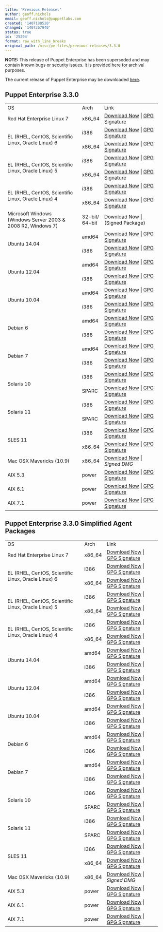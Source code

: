 ```yaml
---
title: 'Previous Release:'
author: geoff.nichols
email: geoff.nichols@puppetlabs.com
created: '1407188520'
changed: '1407367940'
status: true
id: '25294'
format: raw_with_line_breaks
original_path: /misc/pe-files/previous-releases/3.3.0
---
```

<p><b>NOTE:</b> This release of Puppet Enterprise has been superseded and may contain known bugs or security issues. It is provided here for archival purposes.
</p><p>The current release of Puppet Enterprise may be downloaded <a href="/misc/pe-files/">here</a>.

</p><h2 id="pe_330">Puppet Enterprise 3.3.0</h2>
<table>
<tbody>
<tr>
<td>OS</td>
<td>Arch</td>
<td>Link</td>
</tr>

<tr>
<td>Red Hat Enterprise Linux 7</td>
<td>x86_64</td>
<td><a href="http://pm.puppetlabs.com/puppet-enterprise/3.3.0/puppet-enterprise-3.3.0-el-7-x86_64.tar.gz">Download Now</a> | <a href="https://pm.puppetlabs.com/puppet-enterprise/3.3.0/puppet-enterprise-3.3.0-el-7-x86_64.tar.gz.asc">GPG Signature</a></td>
</tr>


<tr>
<td rowspan="2">EL (RHEL, CentOS, Scientific Linux, Oracle Linux) 6</td>
<td>i386</td>
<td><a href="http://pm.puppetlabs.com/puppet-enterprise/3.3.0/puppet-enterprise-3.3.0-el-6-i386.tar.gz">Download Now</a> | <a href="http://pm.puppetlabs.com/puppet-enterprise/3.3.0/puppet-enterprise-3.3.0-el-6-i386.tar.gz.asc">GPG Signature</a></td>
</tr>
<tr>
<td>x86_64</td>
<td><a href="http://pm.puppetlabs.com/puppet-enterprise/3.3.0/puppet-enterprise-3.3.0-el-6-x86_64.tar.gz">Download Now</a> | <a href="http://pm.puppetlabs.com/puppet-enterprise/3.3.0/puppet-enterprise-3.3.0-el-6-x86_64.tar.gz.asc">GPG Signature</a></td>
</tr>

<tr>
<td rowspan="2">EL (RHEL, CentOS, Scientific Linux, Oracle Linux) 5</td>
<td>i386</td>
<td><a href="http://pm.puppetlabs.com/puppet-enterprise/3.3.0/puppet-enterprise-3.3.0-el-5-i386.tar.gz">Download Now</a> | <a href="http://pm.puppetlabs.com/puppet-enterprise/3.3.0/puppet-enterprise-3.3.0-el-5-i386.tar.gz.asc">GPG Signature</a></td>
</tr>
<tr>
<td>x86_64</td>
<td><a href="http://pm.puppetlabs.com/puppet-enterprise/3.3.0/puppet-enterprise-3.3.0-el-5-x86_64.tar.gz">Download Now</a> | <a href="http://pm.puppetlabs.com/puppet-enterprise/3.3.0/puppet-enterprise-3.3.0-el-5-x86_64.tar.gz.asc">GPG Signature</a></td>
</tr>

<tr>
<td rowspan="2">EL (RHEL, CentOS, Scientific Linux, Oracle Linux) 4</td>
<td>i386</td>
<td><a href="http://pm.puppetlabs.com/puppet-enterprise/3.3.0/puppet-enterprise-3.3.0-el-4-i386.tar.gz">Download Now</a> | <a href="http://pm.puppetlabs.com/puppet-enterprise/3.3.0/puppet-enterprise-3.3.0-el-4-i386.tar.gz.asc">GPG Signature</a></td>
</tr>
<tr>
<td>x86_64</td>
<td><a href="http://pm.puppetlabs.com/puppet-enterprise/3.3.0/puppet-enterprise-3.3.0-el-4-x86_64.tar.gz">Download Now</a> | <a href="http://pm.puppetlabs.com/puppet-enterprise/3.3.0/puppet-enterprise-3.3.0-el-4-x86_64.tar.gz.asc">GPG Signature</a></td>
</tr>
<tr>
<td>Microsoft Windows<br>(Windows Server 2003 &amp; 2008 R2, Windows 7)</td>
<td>32-bit/<br>64-bit</td>
<td><a href="http://pm.puppetlabs.com/puppet-enterprise/3.3.0/puppet-enterprise-3.3.0.msi">Download Now</a> | (Signed Package)</td>
</tr>



<tr>
<td rowspan="2">Ubuntu 14.04</td>
<td>amd64</td>
<td><a href="http://pm.puppetlabs.com/puppet-enterprise/3.3.0/puppet-enterprise-3.3.0-ubuntu-14.04-amd64.tar.gz">Download Now</a> | <a href="http://pm.puppetlabs.com/puppet-enterprise/3.3.0/puppet-enterprise-3.3.0-ubuntu-14.04-amd64.tar.gz.asc">GPG Signature</a></td>
</tr>
<tr>
<td>i386</td>
<td><a href="http://pm.puppetlabs.com/puppet-enterprise/3.3.0/puppet-enterprise-3.3.0-ubuntu-14.04-i386.tar.gz">Download Now</a> | <a href="http://pm.puppetlabs.com/puppet-enterprise/3.3.0/puppet-enterprise-3.3.0-ubuntu-14.04-i386.tar.gz.asc">GPG Signature</a></td>
</tr>
<tr>
<td rowspan="2">Ubuntu 12.04</td>
<td>amd64</td>
<td><a href="http://pm.puppetlabs.com/puppet-enterprise/3.3.0/puppet-enterprise-3.3.0-ubuntu-12.04-amd64.tar.gz">Download Now</a> | <a href="http://pm.puppetlabs.com/puppet-enterprise/3.3.0/puppet-enterprise-3.3.0-ubuntu-12.04-amd64.tar.gz.asc">GPG Signature</a></td>
</tr>
<tr>
<td>i386</td>
<td><a href="http://pm.puppetlabs.com/puppet-enterprise/3.3.0/puppet-enterprise-3.3.0-ubuntu-12.04-i386.tar.gz">Download Now</a> | <a href="http://pm.puppetlabs.com/puppet-enterprise/3.3.0/puppet-enterprise-3.3.0-ubuntu-12.04-i386.tar.gz.asc">GPG Signature</a></td>
</tr>


<tr>
<td rowspan="2">Ubuntu 10.04</td>
<td>amd64</td>
<td><a href="http://pm.puppetlabs.com/puppet-enterprise/3.3.0/puppet-enterprise-3.3.0-ubuntu-10.04-amd64.tar.gz">Download Now</a> | <a href="http://pm.puppetlabs.com/puppet-enterprise/3.3.0/puppet-enterprise-3.3.0-ubuntu-10.04-amd64.tar.gz.asc">GPG Signature</a></td>
</tr>
<tr>
<td>i386</td>
<td><a href="http://pm.puppetlabs.com/puppet-enterprise/3.3.0/puppet-enterprise-3.3.0-ubuntu-10.04-i386.tar.gz">Download Now</a> | <a href="http://pm.puppetlabs.com/puppet-enterprise/3.3.0/puppet-enterprise-3.3.0-ubuntu-10.04-i386.tar.gz.asc">GPG Signature</a></td>
</tr>


<tr>
<td rowspan="2">Debian 6</td>
<td>amd64</td>
<td><a href="http://pm.puppetlabs.com/puppet-enterprise/3.3.0/puppet-enterprise-3.3.0-debian-6-amd64.tar.gz">Download Now</a> | <a href="http://pm.puppetlabs.com/puppet-enterprise/3.3.0/puppet-enterprise-3.3.0-debian-6-amd64.tar.gz.asc">GPG Signature</a></td>
</tr>
<tr>
<td>i386</td>
<td><a href="http://pm.puppetlabs.com/puppet-enterprise/3.3.0/puppet-enterprise-3.3.0-debian-6-i386.tar.gz">Download Now</a> | <a href="http://pm.puppetlabs.com/puppet-enterprise/3.3.0/puppet-enterprise-3.3.0-debian-6-i386.tar.gz.asc">GPG Signature</a></td>
</tr>
<tr>
<td rowspan="2">Debian 7</td>
<td>amd64</td>
<td><a href="http://pm.puppetlabs.com/puppet-enterprise/3.3.0/puppet-enterprise-3.3.0-debian-7-amd64.tar.gz">Download Now</a> | <a href="http://pm.puppetlabs.com/puppet-enterprise/3.3.0/puppet-enterprise-3.3.0-debian-7-amd64.tar.gz.asc">GPG Signature</a></td>
</tr>
<tr>
<td>i386</td>
<td><a href="http://pm.puppetlabs.com/puppet-enterprise/3.3.0/puppet-enterprise-3.3.0-debian-7-i386.tar.gz">Download Now</a> | <a href="http://pm.puppetlabs.com/puppet-enterprise/3.3.0/puppet-enterprise-3.3.0-debian-7-i386.tar.gz.asc">GPG Signature</a></td>
</tr>

<tr>
<td rowspan="2">Solaris 10</td>
<td>i386</td>
<td><a href="http://pm.puppetlabs.com/puppet-enterprise/3.3.0/puppet-enterprise-3.3.0-solaris-10-i386.tar.gz">Download Now</a> | <a href="http://pm.puppetlabs.com/puppet-enterprise/3.3.0/puppet-enterprise-3.3.0-solaris-10-i386.tar.gz.asc">GPG Signature</a></td>
</tr>
<tr>
<td>SPARC</td>
<td><a href="http://pm.puppetlabs.com/puppet-enterprise/3.3.0/puppet-enterprise-3.3.0-solaris-10-sparc.tar.gz">Download Now</a> | <a href="http://pm.puppetlabs.com/puppet-enterprise/3.3.0/puppet-enterprise-3.3.0-solaris-10-sparc.tar.gz.asc">GPG Signature</a></td>
</tr>
<tr>
<td rowspan="2">Solaris 11</td>
<td>i386</td>
<td><a href="http://pm.puppetlabs.com/puppet-enterprise/3.3.0/puppet-enterprise-3.3.0-solaris-11-i386.tar.gz">Download Now</a> | <a href="http://pm.puppetlabs.com/puppet-enterprise/3.3.0/puppet-enterprise-3.3.0-solaris-11-i386.tar.gz.asc">GPG Signature</a></td>
</tr>
<tr>
<td>SPARC</td>
<td><a href="http://pm.puppetlabs.com/puppet-enterprise/3.3.0/puppet-enterprise-3.3.0-solaris-11-sparc.tar.gz">Download Now</a> | <a href="http://pm.puppetlabs.com/puppet-enterprise/3.3.0/puppet-enterprise-3.3.0-solaris-11-sparc.tar.gz.asc">GPG Signature</a></td>
</tr>
<tr>
<td rowspan="2">SLES 11</td>
<td>i386</td>
<td><a href="http://pm.puppetlabs.com/puppet-enterprise/3.3.0/puppet-enterprise-3.3.0-sles-11-i386.tar.gz">Download Now</a> | <a href="http://pm.puppetlabs.com/puppet-enterprise/3.3.0/puppet-enterprise-3.3.0-sles-11-i386.tar.gz.asc">GPG Signature</a></td>
</tr>
<tr>
<td>x86_64</td>
<td><a href="http://pm.puppetlabs.com/puppet-enterprise/3.3.0/puppet-enterprise-3.3.0-sles-11-x86_64.tar.gz">Download Now</a> | <a href="http://pm.puppetlabs.com/puppet-enterprise/3.3.0/puppet-enterprise-3.3.0-sles-11-x86_64.tar.gz.asc">GPG Signature</a></td>
</tr>
<tr>
<td>Mac OSX Mavericks (10.9)</td>
<td>x86_64</td>
<td><a href="http://pm.puppetlabs.com/puppet-enterprise/3.3.0/puppet-enterprise-3.3.0-osx-10.9-x86_64.dmg">Download Now</a> | <em>Signed DMG<em></em></em></td>
</tr>

<tr>
<td>AIX 5.3</td>
<td>power</td>
<td><a href="http://pm.puppetlabs.com/puppet-enterprise/3.3.0/puppet-enterprise-3.3.0-aix-5.3-power.tar.gz">Download Now</a> | <a href="https://pm.puppetlabs.com/puppet-enterprise/3.3.0/puppet-enterprise-3.3.0-aix-5.3-power.tar.gz.asc">GPG Signature</a></td>
</tr>
<tr>
<td>AIX 6.1</td>
<td>power</td>
<td><a href="http://pm.puppetlabs.com/puppet-enterprise/3.3.0/puppet-enterprise-3.3.0-aix-6.1-power.tar.gz">Download Now</a> | <a href="https://pm.puppetlabs.com/puppet-enterprise/3.3.0/puppet-enterprise-3.3.0-aix-6.1-power.tar.gz.asc">GPG Signature</a></td>
</tr>
<tr>
<td>AIX 7.1</td>
<td>power</td>
<td><a href="http://pm.puppetlabs.com/puppet-enterprise/3.3.0/puppet-enterprise-3.3.0-aix-7.1-power.tar.gz">Download Now</a> | <a href="https://pm.puppetlabs.com/puppet-enterprise/3.3.0/puppet-enterprise-3.3.0-aix-7.1-power.tar.gz.asc">GPG Signature</a></td>
</tr>


</tbody>
</table>

<h2 id="pe_a_323">Puppet Enterprise 3.3.0 Simplified Agent Packages</h2>
<table>
<tbody>
<tr>
<td>OS</td>
<td>Arch</td>
<td>Link</td>
</tr>


<tr>
<td>Red Hat Enterprise Linux 7</td>
<td>x86_64</td>
<td><a href="http://pm.puppetlabs.com/puppet-enterprise/3.3.0/puppet-enterprise-3.3.0-el-7-x86_64-agent.tar.gz">Download Now</a> | <a href="https://pm.puppetlabs.com/puppet-enterprise/3.3.0/puppet-enterprise-3.3.0-el-7-x86_64-agent.tar.gz.asc">GPG Signature</a></td>
</tr>



<tr>
<td rowspan="2">EL (RHEL, CentOS, Scientific Linux, Oracle Linux) 6</td>
<td>i386</td>
<td><a href="http://pm.puppetlabs.com/puppet-enterprise/3.3.0/puppet-enterprise-3.3.0-el-6-i386-agent.tar.gz">Download Now</a> | <a href="http://pm.puppetlabs.com/puppet-enterprise/3.3.0/puppet-enterprise-3.3.0-el-6-i386-agent.tar.gz.asc">GPG Signature</a></td>
</tr>
<tr>
<td>x86_64</td>
<td><a href="http://pm.puppetlabs.com/puppet-enterprise/3.3.0/puppet-enterprise-3.3.0-el-6-x86_64-agent.tar.gz">Download Now</a> | <a href="http://pm.puppetlabs.com/puppet-enterprise/3.3.0/puppet-enterprise-3.3.0-el-6-x86_64-agent.tar.gz.asc">GPG Signature</a></td>
</tr>


<tr>
<td rowspan="2">EL (RHEL, CentOS, Scientific Linux, Oracle Linux) 5</td>
<td>i386</td>
<td><a href="http://pm.puppetlabs.com/puppet-enterprise/3.3.0/puppet-enterprise-3.3.0-el-5-i386-agent.tar.gz">Download Now</a> | <a href="http://pm.puppetlabs.com/puppet-enterprise/3.3.0/puppet-enterprise-3.3.0-el-5-i386-agent.tar.gz.asc">GPG Signature</a></td>
</tr>
<tr>
<td>x86_64</td>
<td><a href="http://pm.puppetlabs.com/puppet-enterprise/3.3.0/puppet-enterprise-3.3.0-el-5-x86_64-agent.tar.gz">Download Now</a> | <a href="http://pm.puppetlabs.com/puppet-enterprise/3.3.0/puppet-enterprise-3.3.0-el-5-x86_64-agent.tar.gz.asc">GPG Signature</a></td>
</tr>


<tr>
<td rowspan="2">EL (RHEL, CentOS, Scientific Linux, Oracle Linux) 4</td>
<td>i386</td>
<td><a href="http://pm.puppetlabs.com/puppet-enterprise/3.3.0/puppet-enterprise-3.3.0-el-4-i386-agent.tar.gz">Download Now</a> | <a href="http://pm.puppetlabs.com/puppet-enterprise/3.3.0/puppet-enterprise-3.3.0-el-4-i386-agent.tar.gz.asc">GPG Signature</a></td>
</tr>
<tr>
<td>x86_64</td>
<td><a href="http://pm.puppetlabs.com/puppet-enterprise/3.3.0/puppet-enterprise-3.3.0-el-4-x86_64-agent.tar.gz">Download Now</a> | <a href="http://pm.puppetlabs.com/puppet-enterprise/3.3.0/puppet-enterprise-3.3.0-el-4-x86_64-agent.tar.gz.asc">GPG Signature</a></td>
</tr>


<tr>
<td rowspan="2">Ubuntu 14.04</td>
<td>amd64</td>
<td><a href="http://pm.puppetlabs.com/puppet-enterprise/3.3.0/puppet-enterprise-3.3.0-ubuntu-14.04-amd64-agent.tar.gz">Download Now</a> | <a href="http://pm.puppetlabs.com/puppet-enterprise/3.3.0/puppet-enterprise-3.3.0-ubuntu-14.04-amd64-agent.tar.gz.asc">GPG Signature</a></td>
</tr>
<tr>
<td>i386</td>
<td><a href="http://pm.puppetlabs.com/puppet-enterprise/3.3.0/puppet-enterprise-3.3.0-ubuntu-14.04-i386-agent.tar.gz">Download Now</a> | <a href="http://pm.puppetlabs.com/puppet-enterprise/3.3.0/puppet-enterprise-3.3.0-ubuntu-14.04-i386-agent.tar.gz.asc">GPG Signature</a></td>
</tr>

<tr>
<td rowspan="2">Ubuntu 12.04</td>
<td>amd64</td>
<td><a href="http://pm.puppetlabs.com/puppet-enterprise/3.3.0/puppet-enterprise-3.3.0-ubuntu-12.04-amd64-agent.tar.gz">Download Now</a> | <a href="http://pm.puppetlabs.com/puppet-enterprise/3.3.0/puppet-enterprise-3.3.0-ubuntu-12.04-amd64-agent.tar.gz.asc">GPG Signature</a></td>
</tr>
<tr>
<td>i386</td>
<td><a href="http://pm.puppetlabs.com/puppet-enterprise/3.3.0/puppet-enterprise-3.3.0-ubuntu-12.04-i386-agent.tar.gz">Download Now</a> | <a href="http://pm.puppetlabs.com/puppet-enterprise/3.3.0/puppet-enterprise-3.3.0-ubuntu-12.04-i386-agent.tar.gz.asc">GPG Signature</a></td>
</tr>

<tr>
<td rowspan="2">Ubuntu 10.04</td>
<td>amd64</td>
<td><a href="http://pm.puppetlabs.com/puppet-enterprise/3.3.0/puppet-enterprise-3.3.0-ubuntu-10.04-amd64-agent.tar.gz">Download Now</a> | <a href="http://pm.puppetlabs.com/puppet-enterprise/3.3.0/puppet-enterprise-3.3.0-ubuntu-10.04-amd64-agent.tar.gz.asc">GPG Signature</a></td>
</tr>
<tr>
<td>i386</td>
<td><a href="http://pm.puppetlabs.com/puppet-enterprise/3.3.0/puppet-enterprise-3.3.0-ubuntu-10.04-i386-agent.tar.gz">Download Now</a> | <a href="http://pm.puppetlabs.com/puppet-enterprise/3.3.0/puppet-enterprise-3.3.0-ubuntu-10.04-i386-agent.tar.gz.asc">GPG Signature</a></td>
</tr>


<tr>
<td rowspan="2">Debian 6</td>
<td>amd64</td>
<td><a href="http://pm.puppetlabs.com/puppet-enterprise/3.3.0/puppet-enterprise-3.3.0-debian-6-amd64-agent.tar.gz">Download Now</a> | <a href="http://pm.puppetlabs.com/puppet-enterprise/3.3.0/puppet-enterprise-3.3.0-debian-6-amd64-agent.tar.gz.asc">GPG Signature</a></td>
</tr>
<tr>
<td>i386</td>
<td><a href="http://pm.puppetlabs.com/puppet-enterprise/3.3.0/puppet-enterprise-3.3.0-debian-6-i386-agent.tar.gz">Download Now</a> | <a href="http://pm.puppetlabs.com/puppet-enterprise/3.3.0/puppet-enterprise-3.3.0-debian-6-i386-agent.tar.gz.asc">GPG Signature</a></td>
</tr>
<tr>
<td rowspan="2">Debian 7</td>
<td>amd64</td>
<td><a href="http://pm.puppetlabs.com/puppet-enterprise/3.3.0/puppet-enterprise-3.3.0-debian-7-amd64-agent.tar.gz">Download Now</a> | <a href="http://pm.puppetlabs.com/puppet-enterprise/3.3.0/puppet-enterprise-3.3.0-debian-7-amd64-agent.tar.gz.asc">GPG Signature</a></td>
</tr>
<tr>
<td>i386</td>
<td><a href="http://pm.puppetlabs.com/puppet-enterprise/3.3.0/puppet-enterprise-3.3.0-debian-7-i386-agent.tar.gz">Download Now</a> | <a href="http://pm.puppetlabs.com/puppet-enterprise/3.3.0/puppet-enterprise-3.3.0-debian-7-i386-agent.tar.gz.asc">GPG Signature</a></td>
</tr>
<tr>
<td rowspan="2">Solaris 10</td>
<td>i386</td>
<td><a href="http://pm.puppetlabs.com/puppet-enterprise/3.3.0/puppet-enterprise-3.3.0-solaris-10-i386-agent.tar.gz">Download Now</a> | <a href="http://pm.puppetlabs.com/puppet-enterprise/3.3.0/puppet-enterprise-3.3.0-solaris-10-i386-agent.tar.gz.asc">GPG Signature</a></td>
</tr>
<tr>
<td>SPARC</td>
<td><a href="http://pm.puppetlabs.com/puppet-enterprise/3.3.0/puppet-enterprise-3.3.0-solaris-10-sparc.tar.gz">Download Now</a> | <a href="http://pm.puppetlabs.com/puppet-enterprise/3.3.0/puppet-enterprise-3.3.0-solaris-10-sparc-agent.tar.gz.asc">GPG Signature</a></td>
</tr>
<tr>
<td rowspan="2">Solaris 11</td>
<td>i386</td>
<td><a href="http://pm.puppetlabs.com/puppet-enterprise/3.3.0/puppet-enterprise-3.3.0-solaris-11-i386-agent.tar.gz">Download Now</a> | <a href="http://pm.puppetlabs.com/puppet-enterprise/3.3.0/puppet-enterprise-3.3.0-solaris-11-i386-agent.tar.gz.asc">GPG Signature</a></td>
</tr>
<tr>
<td>SPARC</td>
<td><a href="http://pm.puppetlabs.com/puppet-enterprise/3.3.0/puppet-enterprise-3.3.0-solaris-11-sparc-agent.tar.gz">Download Now</a> | <a href="http://pm.puppetlabs.com/puppet-enterprise/3.3.0/puppet-enterprise-3.3.0-solaris-11-sparc-agent.tar.gz.asc">GPG Signature</a></td>
</tr>

<tr>
<td rowspan="2">SLES 11</td>
<td>i386</td>
<td><a href="http://pm.puppetlabs.com/puppet-enterprise/3.3.0/puppet-enterprise-3.3.0-sles-11-i386-agent.tar.gz">Download Now</a> | <a href="http://pm.puppetlabs.com/puppet-enterprise/3.3.0/puppet-enterprise-3.3.0-sles-11-i386-agent.tar.gz.asc">GPG Signature</a></td>
</tr>
<tr>
<td>x86_64</td>
<td><a href="http://pm.puppetlabs.com/puppet-enterprise/3.3.0/puppet-enterprise-3.3.0-sles-11-x86_64-agent.tar.gz">Download Now</a> | <a href="http://pm.puppetlabs.com/puppet-enterprise/3.3.0/puppet-enterprise-3.3.0-sles-11-x86_64-agent.tar.gz.asc">GPG Signature</a></td>
</tr>
<tr>
<td>Mac OSX Mavericks (10.9)</td>
<td>x86_64</td>
<td><a href="http://pm.puppetlabs.com/puppet-enterprise/3.3.0/puppet-enterprise-3.3.0-osx-10.9-x86_64.dmg">Download Now</a> | <em>Signed DMG<em></em></em></td>
</tr>
<tr>
<td>AIX 5.3</td>
<td>power</td>
<td><a href="http://pm.puppetlabs.com/puppet-enterprise/3.3.0/puppet-enterprise-3.3.0-aix-5.3-power-agent.tar.gz">Download Now</a> | <a href="https://pm.puppetlabs.com/puppet-enterprise/3.3.0/puppet-enterprise-3.3.0-aix-5.3-power-agent.tar.gz.asc">GPG Signature</a></td>
</tr>
<tr>
<td>AIX 6.1</td>
<td>power</td>
<td><a href="http://pm.puppetlabs.com/puppet-enterprise/3.3.0/puppet-enterprise-3.3.0-aix-6.1-power-agent.tar.gz">Download Now</a> | <a href="https://pm.puppetlabs.com/puppet-enterprise/3.3.0/puppet-enterprise-3.3.0-aix-6.1-power-agent.tar.gz.asc">GPG Signature</a></td>
</tr>
<tr>
<td>AIX 7.1</td>
<td>power</td>
<td><a href="http://pm.puppetlabs.com/puppet-enterprise/3.3.0/puppet-enterprise-3.3.0-aix-7.1-power-agent.tar.gz">Download Now</a> | <a href="https://pm.puppetlabs.com/puppet-enterprise/3.3.0/puppet-enterprise-3.3.0-aix-7.1-power-agent.tar.gz.asc">GPG Signature</a></td>
</tr>
</tbody>
</table>

